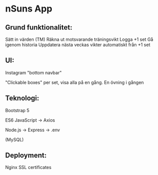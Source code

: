 # nSuns App

## Grund funktionalitet: 
Sätt in värden (TM)
Räkna ut motsvarande träningsvikt
Logga +1 set
Gå igenom historia
Uppdatera nästa veckas vikter automatiskt från +1 set
	

## UI:
Instagram "bottom navbar"

"Clickable boxes" per set, visa alla på en gång.
En övning i gången


## Teknologi:	
Bootstrap 5

ES6 JavaScript -> Axios

Node.js -> Express -> .env

(MySQL)


## Deployment:
Nginx
SSL certificates
